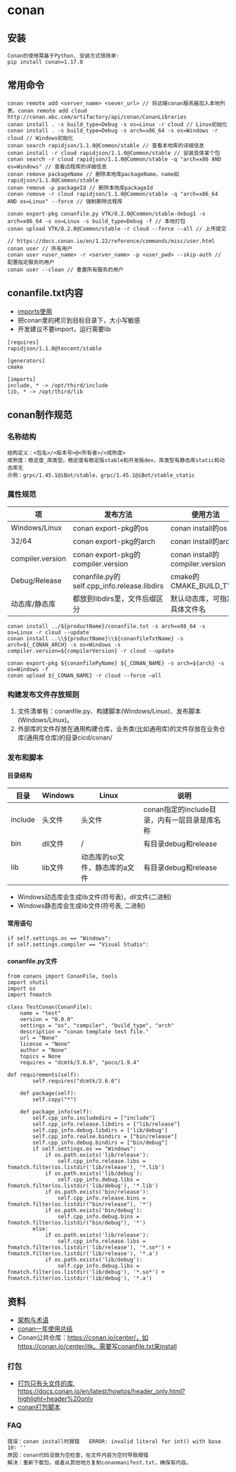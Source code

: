# conan
## 安装
```
Conan的使用需基于Python, 安装方式很简单:
pip install conan=1.17.0
```

## 常用命令
```
conan remote add <server_name> <sever_url> // 将远端conan服务器加入本地列表。conan remote add cloud http://conan.abc.com/artifactory/api/conan/ConanLibraries
conan install . -s build_type=Debug -s os=Linux -r cloud // Linux初始化
conan install . -s build_type=Debug -s arch=x86_64 -s os=Windows -r cloud // Windows初始化
conan search rapidjson/1.1.0@Common/stable // 查看本地库的详细信息
conan install -r cloud rapidjson/1.1.0@Common/stable // 安装具体某个包
conan search -r cloud rapidjson/1.1.0@Common/stable -q "arch=x86 AND os=Windows" // 查看远程库的详细信息
conan remove packageName // 删除本地库packageName，name如rapidjson/1.1.0@Common/stable
conan remove -p packageId // 删除本地库packageId
conan remove -r cloud rapidjson/1.1.0@Common/stable -q "arch=x86_64 AND os=Linux" --force // 强制删除远程库

conan export-pkg conanfile.py VTK/8.2.0@Common/stable-debug1 -s arch=x86_64 -s os=Linux -s build_type=Debug -f // 本地打包
conan upload VTK/8.2.0@Common/stable -r cloud --force --all // 上传提交

// https://docs.conan.io/en/1.22/reference/commands/misc/user.html
conan user // 所有用户
conan user <user_name> -r <server_name> -p <user_pwd> --skip-auth // 配置指定服务的用户
conan user --clean // 重置所有服务的用户
```

## conanfile.txt内容
* [imports使用](https://cloud.tencent.com/developer/article/1979298)
* 把conan里的拷贝到目标目录下，大小写敏感
* 开发建议不要import，运行需要lib

```
[requires]
rapidjson/1.1.0@tencent/stable

[generators]
cmake

[imports]
include, * -> /opt/third/include
lib, * -> /opt/third/lib
```

## conan制作规范
### 名称结构
```
结构定义：<包名>/<版本号>@<所有者>/<成熟度>
成熟度：稳定度_库类型。稳定度有稳定版stable和开发版dev，库类型有静态库static和动态库无
示例：grpc/1.45.1@iBot/stable，grpc/1.45.1@iBot/stable_static
```

### 属性规范
| 项 | 发布方法 | 使用方法 |
| - | - | - |
| Windows/Linux | conan export-pkg的os | conan install的os |
| 32/64 | conan export-pkg的arch | conan install的arch |
| compiler.version | conan export-pkg的compiler.version | conan install的compiler.version |
| Debug/Release |  conanfile.py的self.cpp_info.release.libdirs | cmake的CMAKE_BUILD_TYPE |
| 动态库/静态库 | 都放到libdirs里，文件后缀区分 | 默认动态库，可指定具体文件名 |

```
conan install ../${productName}/conanfile.txt -s arch=x86_64 -s os=Linux -r cloud --update
conan install ..\\${productName}\\${conanfileTxtName} -s arch=${_CONAN_ARCH} -s os=Windows -s compiler.version=${compilerVersion} -r cloud --update

conan export-pkg ${conanfilePyName} ${_CONAN_NAME} -s arch=${arch} -s os=Windows -f
conan upload ${_CONAN_NAME} -r cloud --force —all
```

### 构建发布文件存放规则
1. 文件清单有：conanfile.py、构建脚本(Windows/Linux)、发布脚本(Windows/Linux)。
1. 外部库的文件存放在通用构建仓库，业务类(比如通用库)的文件存放在业务仓库(通用库仓库)的目录cicd/conan/

### 发布和脚本
#### 目录结构
| 目录 | Windows | Linux | 说明 |
| - | - | - | - |
| include | 头文件 | 头文件 | conan指定的include目录，内有一层目录是库名称 |
| bin | dll文件 | / | 有目录debug和release |
| lib | lib文件 | 动态库的so文件，静态库的a文件 | 有目录debug和release |

* Windows动态库会生成lib文件(符号表)，dll文件(二进制)
* Windows静态库会生成lib文件(符号表, 二进制)

#### 常用语句
```
if self.settings.os == "Windows":
if self.settings.compiler == "Visual Studio":
```

#### conanfile.py文件
```
from conans import ConanFile, tools
import shutil
import os
import fnmatch

class TestConan(ConanFile):
    name = "test"
    version = "0.0.0"
    settings = "os", "compiler", "build_type", "arch"
    description = "conan template test file."
    url = "None"
    license = "None"
    author = "None"
    topics = None
    requires = "dcmtk/3.6.6", "poco/1.9.4"

def requirements(self):
        self.requires("dcmtk/3.6.6")

    def package(self):
        self.copy("*")

    def package_info(self):
        self.cpp_info.includedirs = ["include"]
        self.cpp_info.release.libdirs = ["lib/release"]
        self.cpp_info.debug.libdirs = ['lib/debug']
        self.cpp_info.realse.bindirs = ["bin/release"]
        self.cpp_info.debug.bindirs = ["bin/debug"]
        if self.settings.os == "Windows":
            if os.path.exists('lib/release'):
                self.cpp_info.release.libs = fnmatch.filter(os.listdir('lib/release'), '*.lib')
            if os.path.exists('lib/debug'):
                self.cpp_info.debug.libs = fnmatch.filter(os.listdir('lib/debug'), '*.lib')
            if os.path.exists('bin/release'):
                self.cpp_info.release.bins = fnmatch.filter(os.listdir("bin/release"), '*')
            if os.path.exists('bin/debug'):
                self.cpp_info.debug.bins = fnmatch.filter(os.listdir("bin/debug"), '*')
        else:
            if os.path.exists('lib/release'):
                self.cpp_info.release.libs = fnmatch.filter(os.listdir('lib/release'), '*.so*') + fnmatch.filter(os.listdir('lib/release'), '*.a')
            if os.path.exists('lib/debug'):
                self.cpp_info.debug.libs = fnmatch.filter(os.listdir('lib/debug'), '*.so*') + fnmatch.filter(os.listdir('lib/debug'), '*.a')
```

## 资料
* [架构与术语](https://zhuanlan.zhihu.com/p/360348196)
* [conan一年使用总结](http://zhongpan.tech/2020/01/11/022-one-year-usage-summary-of-conan/)
* Conan公共仓库：https://conan.io/center/，如https://conan.io/center/itk。需要写conanfile.txt来install

### 打包
* [打包只有头文件的库](https://www.cnblogs.com/xl2432/p/11901089.html), https://docs.conan.io/en/latest/howtos/header_only.html?highlight=header%20only
* [conan打包脚本](https://chromium.googlesource.com/external/github.com/google/flatbuffers/+/c0698cc33f1e534bb59c455909b88cc2726089af/conanfile.py)

### FAQ
```
错误：conan install时报错   ERROR: invalid literal for int() with base 10: ''
原因：conan代码没做为空检查，在文件内容为空时导致报错
解决：重新下载包，或者从其他地方复制conanmanifest.txt，确保有内容。
```
